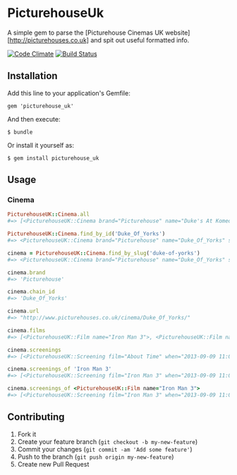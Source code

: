 # PicturehouseUk

A simple gem to parse the [Picturehouse Cinemas UK website][http://picturehouses.co.uk] and spit out useful formatted info.

[![Code Climate](https://codeclimate.com/github/andycroll/picturehouse_uk.png)](https://codeclimate.com/github/andycroll/picturehouse_uk)
[![Build Status](https://travis-ci.org/andycroll/picturehouse_uk.png?branch=master)](https://travis-ci.org/andycroll/picturehouse_uk)

## Installation

Add this line to your application's Gemfile:

    gem 'picturehouse_uk'

And then execute:

    $ bundle

Or install it yourself as:

    $ gem install picturehouse_uk

## Usage

### Cinema

``` ruby
PicturehouseUK::Cinema.all
#=> [<PicturehouseUK::Cinema brand="Picturehouse" name="Duke's At Komedia" slug="dukes-at-komedia" chain_id="Dukes_At_Komedia" url="...">, #=> <PicturehouseUK::Cinema brand="Picturehouse" name="Duke o York's" slug="duke-of-yorks" chain_id="Duke_Of_Yorks" url="...">, ...]

PicturehouseUK::Cinema.find_by_id('Duke_Of_Yorks')
#=> <PicturehouseUK::Cinema brand="Picturehouse" name="Duke_Of_Yorks" slug="duke-of-yorks" address="..." chain_id="Duke_Of_Yorks" url="...">

cinema = PicturehouseUK::Cinema.find_by_slug('duke-of-yorks')
#=> <PicturehouseUK::Cinema brand="Picturehouse" name="Duke_Of_Yorks" slug="duke-of-yorks" address="..." chain_id="Duke_Of_Yorks" url="...">

cinema.brand
#=> 'Picturehouse'

cinema.chain_id
#=> 'Duke_Of_Yorks'

cinema.url
#=> "http://www.picturehouses.co.uk/cinema/Duke_Of_Yorks/"

cinema.films
#=> [<PicturehouseUK::Film name="Iron Man 3">, <PicturehouseUK::Film name="Star Trek: Into Darkness">]

cinema.screenings
#=> [<PicturehouseUK::Screening film="About Time" when="2013-09-09 11:00 UTC" varient="3d">, <PicturehouseUK::Screening film="Iron Man 3" when="2013-09-09 13:50 UTC" varient="kids">, <PicturehouseUK::Screening ..>, <PicturehouseUK::Screening ...>]

cinema.screenings_of 'Iron Man 3'
#=> [<PicturehouseUK::Screening film="Iron Man 3" when="2013-09-09 11:00 UTC" varient="3d">, <PicturehouseUK::Screening film="Iron Man 3" when="2013-09-09 13:50 UTC" varient="kids">]

cinema.screenings_of <PicturehouseUK::Film name="Iron Man 3">
#=> [<PicturehouseUK::Screening film="Iron Man 3" when="2013-09-09 11:00 UTC" varient="3d">, <PicturehouseUK::Screening film="Iron Man 3" when="2013-09-09 13:50 UTC" varient="kids">]
```

## Contributing

1. Fork it
2. Create your feature branch (`git checkout -b my-new-feature`)
3. Commit your changes (`git commit -am 'Add some feature'`)
4. Push to the branch (`git push origin my-new-feature`)
5. Create new Pull Request

